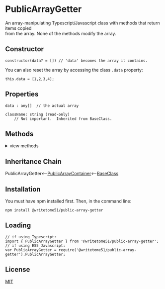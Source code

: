 # PublicArrayGetter 

An array-manipulating Typescript/Javascript class with methods that return items copied   
from the array. None of the methods modify the array.

## Constructor
```
constructor(data? = []) // 'data' becomes the array it contains.
```

You can also reset the array by accessing the class `.data` property:
```
this.data = [1,2,3,4];
```

## Properties
```
data : any[]  // the actual array

className: string (read-only)
    // Not important.  Inherited from BaseClass.
```


## Methods
<details>
<summary>view methods</summary>

```
copy(): any[]
    // returns independent copy of this.data .

byIndex(index): any
    // returns item identified by `index`.  `index` can be negative or positive.
    
byIndexes(indexes): any[]
    // returns items identified by `indexes`.  `indexes` can be negative or positive.

head(numItems): any[]
    // returns `numItems` from beginning of this.data

tail(numItems): any[]
    // returns `numItems` from end of this.data

between(numItemsToIgnoreAtEachEnd): any[]
    // Returns everything between `numItemsToIgnoreAtEachEnd` in this.data
    // Example:
    // let get = new PublicArrayGetter( [1,2,3,4,5,6,7,8,9,10] );
    // get.between(2); // returns everything between first 2 and last 2 items.
    // --> [3,4,5,6,7,8]

adjacentAt(startingIndex, howMany): any[]
    // Beginning at `startingIndex`, returns `howMany` adjacent items from this.data.
    // startingIndex can be negative or positive.
```       
NOTICE: For all the methods below, any parameter called `value` cannot be an object.  
This does not include arrays. Arrays are OK, as long as they don't contain objects.
```
adjacentToValue(
    {
        value: any except object,
        offset: integer,
        howMany: integer greater than zero
    }
): any[]
    /************
    Returns `howMany` adjacent items from this.data, starting with, or close to, `value`.
    Exactly where the selection starts is decided by `offset`, which is the position,
    relative to `value`, where to begin the selection. For example, if `offset` is 0,
    then the selection begins at `value`.  If -1, it begins one place to the left of
    `value`.  If 1, it begins one place to the right.
    Note: the function only works with the first found instance of `value`.
    Example:
        let get = new PublicArrayGetter( [1,2,3,4,5,6,7,8,9,10] );
        let numbers = get.adjacentToValue({value:5, offset: -2, howMany:3});
        // numbers is now [3,4,5]
    *************/

allAfterFirst(value): any[]
    // returns all items after first instance of `value`.

allBeforeFirst(value): any[]
    // returns all items before first instance of `value`.

allAfterLast(value): any[]
    // returns all items after last instance of `value`.

allBeforeLast(value): any[]
    // returns all items before last instance of `value`.

uniqueItems(): any[]
    // returns no duplicates.

duplicates(): any[]
    // returns every instance of a duplicate, so you may get multiple instances.

shuffled(): any[]
    // returns new version of this.data with order of items randomized.
```        
The next 2 methods return an array of IValueIndexPairs.  
A IValueIndexPair is this object: `{value: any, index: integer}`  
It represents an array item's value and index.
```
byTest(testFunction: ((currentItem, currentIndex?, array?) => boolean)): IValueIndexPair[]
    // Almost exactly like Array.filter(), except it returns array of IValueIndexPairs.
     
byType(
    type: 'object' | 'array' | 'number' | 'string' | 'boolean' | 'function' | 'undefined' | 'null'
):  IValueIndexPair[] 
    // returns all items that match `type`. 
    // Here, 'null' is considered its own type, separate from 'object'.
    // You can also pass 'array' as a type.  Passing 'object' will match with objects and arrays.
``` 
The methods below are not important to know about in order to use this  
class.  They're inherited from [BaseClass](https://github.com/writetome51/typescript-base-class#baseclass) .
``` 
protected   _createGetterAndOrSetterForEach(
		propertyNames: string[],
		configuration: IGetterSetterConfiguration
	   ) : void
    /*********************
    Use this method when you have a bunch of properties that need getter and/or 
    setter functions that all do the same thing. You pass in an array of string 
    names of those properties, and the method attaches the same getter and/or 
    setter function to each property.
    IGetterSetterConfiguration is this object:
    {
        get_setterFunction?: (
             propertyName: string, index?: number, propertyNames?: string[]
        ) => Function,
	    // get_setterFunction takes the property name as first argument and 
	    // returns the setter function.  The setter function must take one 
	    // parameter and return void.
	    
        get_getterFunction?: (
             propertyName: string, index?: number, propertyNames?: string[]
        ) => Function
	    // get_getterFunction takes the property name as first argument and 
	    // returns the getter function.  The getter function must return something.
    }
    *********************/ 


protected   _returnThis_after(voidExpression: any) : this
    // voidExpression is executed, then function returns this.
    // Even if voidExpression returns something, the returned data isn't used.

protected   _runMethod_and_returnThis(
    callingObject, 
    method: Function, 
    methodArgs: any[], 
    additionalAction?: Function // takes the result returned by method as an argument.
) : this
```
</details>

## Inheritance Chain

PublicArrayGetter<--[PublicArrayContainer](https://github.com/writetome51/public-array-container#publicarraycontainer)<--[BaseClass](https://github.com/writetome51/typescript-base-class#baseclass)

## Installation

You must have npm installed first. Then, in the command line:

    npm install @writetome51/public-array-getter

## Loading

    // if using Typescript:
    import { PublicArrayGetter } from '@writetome51/public-array-getter';
    // if using ES5 Javascript:
    var PublicArrayGetter = require('@writetome51/public-array-getter').PublicArrayGetter;


## License
[MIT](https://choosealicense.com/licenses/mit/)